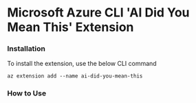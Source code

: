 # Microsoft Azure CLI 'AI Did You Mean This' Extension #

### Installation ###
To install the extension, use the below CLI command
```
az extension add --name ai-did-you-mean-this
```

### How to Use ###
